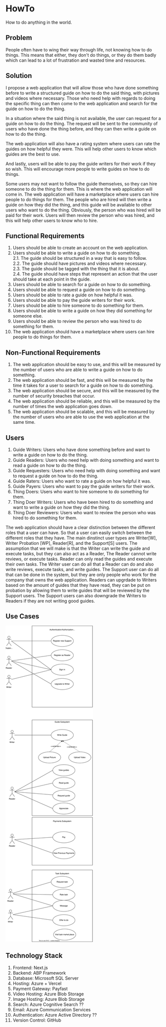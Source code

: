 # HowTo

How to do anything in the world. 

## Problem

People often have to wing their way through life, not knowing how to do things. This means that either, they don't do things, or they do them badly which can lead to a lot of frustration and wasted time and resources.

## Solution

I propose a web application that will allow those who have done something before to write a structured guide on how to do the said thing, with pictures and videos where necessary. Those who need help with regards to doing the specific thing can then come to the web application and search for the guide on how to do the thing. 

In a situation where the said thing is not available, the user can request for a guide on how to do the thing. The request will be sent to the community of users who have done the thing before, and they can then write a guide on how to do the thing.

The web application will also have a rating system where users can rate the guides on how helpful they were. This will help other users to know which guides are the best to use.

And lastly, users will be able to pay the guide writers for their work if they so wish. This will encourage more people to write guides on how to do things.

Some users may not want to follow the guide themselves, so they can hire someone to do the thing for them. This is where the web application will come in. The web application will have a marketplace where users can hire people to do things for them. The people who are hired will then write a guide on how they did the thing, and this guide will be available to other users who want to do the thing. Obviously, the person who was hired will be paid for their work. Users will then review the person who was hired, and this will help other users to know who to hire.

## Functional Requirements

1. Users should be able to create an account on the web application.
2. Users should be able to write a guide on how to do something.  
2.1. The guide should be structured in a way that is easy to follow.  
2.2. The guide should have pictures and videos where necessary.  
2.3. The guide should be tagged with the thing that it is about.  
2.4. The guide should have steps that represent an action that the user should take at each point in the guide.  
3. Users should be able to search for a guide on how to do something.
4. Users should be able to request a guide on how to do something.
5. Users should be able to rate a guide on how helpful it was.
6. Users should be able to pay the guide writers for their work.
7. Users should be able to hire someone to do something for them.
8. Users should be able to write a guide on how they did something for someone else.
9. Users should be able to review the person who was hired to do something for them.
10. The web application should have a marketplace where users can hire people to do things for them. 

## Non-Functional Requirements

1. The web application should be easy to use, and this will be measured by the number of users who are able to write a guide on how to do something.
2. The web application should be fast, and this will be measured by the time it takes for a user to search for a guide on how to do something.
3. The web application should be secure, and this will be measured by the number of security breaches that occur.
4. The web application should be reliable, and this will be measured by the number of times the web application goes down.
5. The web application should be scalable, and this will be measured by the number of users who are able to use the web application at the same time.

## Users

1. Guide Writers: Users who have done something before and want to write a guide on how to do the thing.
2. Guide Readers: Users who need help with doing something and want to read a guide on how to do the thing.
3. Guide Requesters: Users who need help with doing something and want to request a guide on how to do the thing.
4. Guide Raters: Users who want to rate a guide on how helpful it was.
5. Guide Payers: Users who want to pay the guide writers for their work.
6. Thing Doers: Users who want to hire someone to do something for them.
7. Thing Doer Writers: Users who have been hired to do something and want to write a guide on how they did the thing.
8. Thing Doer Reviewers: Users who want to review the person who was hired to do something for them.

The web application should have a clear distinction between the different roles that a user can have. So that a user can easily switch between the different roles that they have. The main dinstinct user types are Writer[W], Writer Probation [WP], Reader[R], and the Support[S] users. The assumption that we will make is that the Writer can write the guide and execute tasks, but they can also act as a Reader, The Reader cannot write reviews, or execute tasks. Reader can only read the guides and execute their own tasks. The Writer user can do all that a Reader can do and also write reviews, execute tasks, and write guides. The Support user can do all that can be done in the system, but they are only people who work for the company that owns the web application. Readers can upgrdade to Writers based on the amount of guides that they have read, they can be put on probation by allowing them to write guides that will be reviewed by the Support users. The Support users can also downgrade the Writers to Readers if they are not writing good guides.

## Use Cases

![Use Cases](assets/usecases.svg)

## Technology Stack

1. Frontend: Next.js
2. Backend: ABP Framework
3. Database: Microsoft SQL Server
4. Hosting: Azure + Vercel
5. Payment Gateway: Payfast
6. Video Hosting: Azure Blob Storage
7. Image Hosting: Azure Blob Storage
8. Search: Azure Cognitive Search ?? 
9. Email: Azure Communication Services
10. Authentication: Azure Active Directory ??
11. Version Control: GitHub

